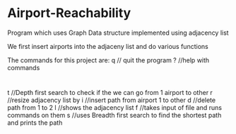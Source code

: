 # Airport-Reachability
Program which uses Graph Data structure implemented using adjacency list

We first insert airports into the adjaceny list and do various functions

The commands for this project are:
  q      // quit the program
  ?      //help with commands
  #       
  t <int1> <int2>    //Depth first search to check if the we can go from 1 airport to other
  r <int>     //resize adjacency list by <int>
  i <int1> <int2>    //insert path from airport 1 to other
  d <int1> <int2>    //delete path from 1 to 2
  l                 //shows the adjacency list
  f <filename>    //takes input of file and runs commands on them
  s <int1> <int2>  //uses Breadth first search to find the shortest path and prints the path

